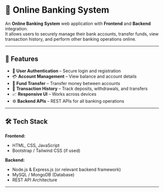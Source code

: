 # 🏦 Online Banking System

An **Online Banking System** web application with **Frontend** and **Backend** integration.  
It allows users to securely manage their bank accounts, transfer funds, view transaction history, and perform other banking operations online.

---

## 🚀 Features
- 🔐 **User Authentication** – Secure login and registration
- 💳 **Account Management** – View balance and account details
- 💸 **Fund Transfer** – Transfer money between accounts
- 📜 **Transaction History** – Track deposits, withdrawals, and transfers
- 📈 **Responsive UI** – Works across devices
- ⚙ **Backend APIs** – REST APIs for all banking operations

---

## 🛠 Tech Stack
**Frontend:**
- HTML, CSS, JavaScript
- Bootstrap / Tailwind CSS (if used)

**Backend:**
- Node.js & Express.js (or relevant backend framework)
- MySQL / MongoDB (Database)
- REST API Architecture

---

